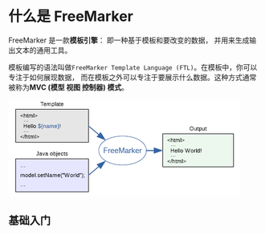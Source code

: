 # 什么是 FreeMarker

FreeMarker 是一款**模板引擎**： 即一种基于模板和要改变的数据， 并用来生成输出文本的通用工具。

模板编写的语法叫做`FreeMarker Template Language (FTL)`。在模板中，你可以专注于如何展现数据， 而在模板之外可以专注于要展示什么数据。这种方式通常被称为**MVC (模型 视图 控制器) 模式**。

![FreeMarker基础-20231016084444964.png](./FreeMarker%E5%9F%BA%E7%A1%80-20231016084444964.png)

## 基础入门
